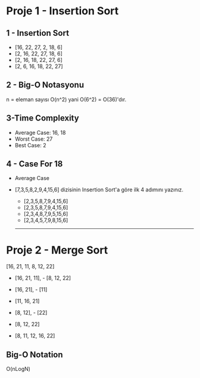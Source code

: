 # Proje 1 - Insertion Sort

## 1 - Insertion Sort
- [16, 22, 27, 2, 18, 6]
- [2, 16, 22, 27, 18, 6]
- [2, 16, 18, 22, 27, 6]
- [2, 6, 16, 18, 22, 27]

## 2 - Big-O Notasyonu
n = eleman sayısı
O(n^2) yani O(6^2) = O(36)'dır.

## 3-Time Complexity
- Average Case: 16, 18
- Worst Case: 27
- Best Case: 2

## 4 - Case For 18
- Average Case



* [7,3,5,8,2,9,4,15,6] dizisinin Insertion Sort'a göre ilk 4 adımını yazınız.
  * [2,3,5,8,7,9,4,15,6]
  * [2,3,5,8,7,9,4,15,6]
  * [2,3,4,8,7,9,5,15,6]
  * [2,3,4,5,7,9,8,15,6]
  
  ***
  
# Proje 2 - Merge Sort

[16, 21, 11, 8, 12, 22]

- [16, 21, 11], - [8, 12, 22]
- [16, 21], - [11]
- [11, 16, 21]

- [8, 12], - [22]
- [8, 12, 22]

- [8, 11, 12, 16, 22]

## Big-O Notation
O(nLogN)
